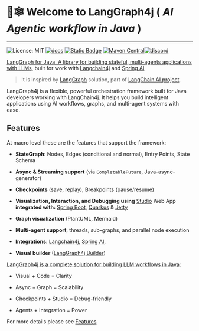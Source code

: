 # 🦜🕸️ Welcome to LangGraph4j ( <i>AI Agentic workflow in Java</i> )
----

![License: MIT](https://img.shields.io/badge/License-MIT-yellow.svg) [![docs](https://img.shields.io/badge/Site-Documentation-blue)][documentation] [![Static Badge](https://img.shields.io/badge/maven--snapshots-1.6--SNAPSHOT-blue)][snapshots] [![Maven Central](https://img.shields.io/maven-central/v/org.bsc.langgraph4j/langgraph4j-core.svg)][releases][![discord](https://img.shields.io/discord/1364514593765986365?logo=discord&style=flat)](https://discord.gg/szVVztSYKh)

<u>LangGraph for Java. A library for building stateful, multi-agents applications with LLMs</u>, built for work with [Langchain4j] and [Spring AI]
> It is inspired by [LangGraph] solution, part of [LangChain AI project][langchain.ai].

LangGraph4j is a flexible, powerful orchestration framework built for Java developers working with LangChain4j. It helps you build intelligent applications using AI workflows, graphs, and multi-agent systems with ease.

## Features

At macro level these are the features that support the framework:

- **StateGraph**: Nodes, Edges (conditional and normal), Entry Points, State Schema

- **Async & Streaming support** (via `CompletableFuture`, Java-async-generator)

- **Checkpoints** (save, replay), Breakpoints (pause/resume)

- **Visualization, Interaction, and Debugging using** [Studio] Web App **integrated with:** [Spring Boot], [Quarkus] & [Jetty]

- **Graph visualization** (PlantUML, Mermaid)

- **Multi-agent support**, threads, sub-graphs, and parallel node execution

- **Integrations**: [Langchain4j], [Spring AI], 

- **Visual builder** ([LangGraph4j Builder])


<u>LangGraph4j is a complete solution for building LLM workflows in Java</u>:

- Visual + Code = Clarity

- Async + Graph = Scalability

- Checkpoints + Studio = Debug-friendly

- Agents + Integration = Power

For more details please see [Features](features.md) 

<!--
* [LangGraph - LangChain Blog][langgraph.blog]
-->

[Jetty]: https://jetty.org
[Spring Boot]: https://spring.io/projects/spring-boot
[Quarkus]: https://quarkus.io
[Spring AI]: https://spring.io/projects/spring-ai

[documentation]: https://langgraph4j.github.io/langgraph4j/
[javadocs]: https://langgraph4j.github.io/langgraph4j/apidocs/
[springai-agentexecutor]: spring-ai-agent
[agent-executor]: agent-executor/


[Studio]: studio/
[CompletableFuture]: https://docs.oracle.com/javase/8/docs/api/java/util/concurrent/CompletableFuture.html
[article01]: https://bsorrentino.github.io/bsorrentino/ai/2024/05/20/langgraph-for-java.html
[langgraph.blog]: https://blog.langchain.dev/langgraph/
[Langchain4j]: https://github.com/langchain4j/langchain4j
[langchain.ai]: https://github.com/langchain-ai
[langchain]: https://github.com/langchain-ai/langchain/
[langgraph]: https://github.com/langchain-ai/langgraph
[langchain.agents]: https://python.langchain.com/docs/modules/agents/
[AgentExecutor]: https://github.com/langchain-ai/langchain/blob/master/libs/langchain/langchain/agents/agent.py
[PlantUML]: https://plantuml.com
[java-async-generator]: https://github.com/bsorrentino/java-async-generator
[Mermaid]: https://mermaid.js.org

[releases]: https://central.sonatype.com/search?q=a%3Alanggraph4j-parent
[snapshots]: https://oss.sonatype.org/content/repositories/snapshots/org/bsc/langgraph4j/

[LangGraph4j Builder]: https://github.com/langgraph4j/langgraph4j-builder
[generator]: https://github.com/bsorrentino/langgraph4j/tree/main/generator